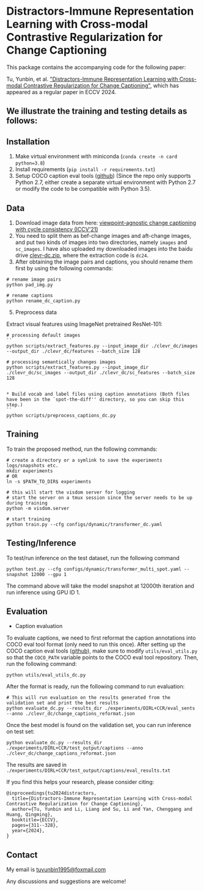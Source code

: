 # Distractors-Immune Representation Learning with Cross-modal Contrastive Regularization for Change Captioning
This package contains the accompanying code for the following paper:

Tu, Yunbin, et al. ["Distractors-Immune Representation Learning with Cross-modal Contrastive Regularization for Change Captioning"](https://www.ecva.net/papers/eccv_2024/papers_ECCV/papers/05989.pdf), which has appeared as a regular paper in ECCV 2024. 

## We illustrate the training and testing details as follows:

## Installation

1. Make virtual environment with miniconda (`conda create -n card python=3.8`)
2. Install requirements (`pip install -r requirements.txt`)
3. Setup COCO caption eval tools ([github](https://github.com/tylin/coco-caption)) (Since the repo only supports Python 2.7, either create a separate virtual environment with Python 2.7 or modify the code to be compatible with Python 3.5).

## Data
1. Download image data from here: [viewpoint-agnostic change captioning with cycle consistency (ICCV'21)](https://github.com/hsgkim/clevr-dc)
2. You need to split them as bef-change images and aft-change images, and put two kinds of images into two directories, namely `images` and `sc_images`. 
I have also uploaded my downloaded images into the baidu drive [clevr-dc.zip](https://pan.baidu.com/s/1VK6dH7BQ7rYaIVYOYLVZGg?pwd=dc24), where the extraction code is `dc24`.
3. After obtaining the image pairs and captions, you should rename them first by using the following commands:
```
# rename image pairs 
python pad_img.py

# rename captions
python rename_dc_caption.py
```   


5. Preprocess data

 Extract visual features using ImageNet pretrained ResNet-101:
```
# processing default images
``
python scripts/extract_features.py --input_image_dir ./clevr_dc/images --output_dir ./clevr_dc/features --batch_size 128

# processing semantically changes images
python scripts/extract_features.py --input_image_dir ./clevr_dc/sc_images --output_dir ./clevr_dc/sc_features --batch_size 128


* Build vocab and label files using caption annotations (Both files have been in the `spot-the-diff'' directory, so you can skip this step.)
``
python scripts/preprocess_captions_dc.py
```

## Training
To train the proposed method, run the following commands:
```
# create a directory or a symlink to save the experiments logs/snapshots etc.
mkdir experiments
# OR
ln -s $PATH_TO_DIR$ experiments

# this will start the visdom server for logging
# start the server on a tmux session since the server needs to be up during training
python -m visdom.server

# start training
python train.py --cfg configs/dynamic/transformer_dc.yaml
```

## Testing/Inference
To test/run inference on the test dataset, run the following command
```
python test.py --cfg configs/dynamic/transformer_multi_spot.yaml --snapshot 12000 --gpu 1
```
The command above will take the model snapshot at 12000th iteration and run inference using GPU ID 1.

## Evaluation
* Caption evaluation

To evaluate captions, we need to first reformat the caption annotations into COCO eval tool format (only need to run this once). After setting up the COCO caption eval tools ([github](https://github.com/tylin/coco-caption)), make sure to modify `utils/eval_utils.py` so that the `COCO_PATH` variable points to the COCO eval tool repository. Then, run the following command:
```
python utils/eval_utils_dc.py
```

After the format is ready, run the following command to run evaluation:
```
# This will run evaluation on the results generated from the validation set and print the best results
python evaluate_dc.py --results_dir ./experiments/DIRL+CCR/eval_sents --anno ./clevr_dc/change_captions_reformat.json 
```

Once the best model is found on the validation set, you can run inference on test set:
```
python evaluate_dc.py --results_dir ./experiments/DIRL+CCR/test_output/captions --anno ./clevr_dc/change_captions_reformat.json 
```
The results are saved in `./experiments/DIRL+CCR/test_output/captions/eval_results.txt`

If you find this helps your research, please consider citing:
```
@inproceedings{tu2024distractors,
  title={Distractors-Immune Representation Learning with Cross-modal Contrastive Regularization for Change Captioning},
  author={Tu, Yunbin and Li, Liang and Su, Li and Yan, Chenggang and Huang, Qingming},
  booktitle={ECCV},
  pages={311--328},
  year={2024},
}
```

## Contact
My email is tuyunbin1995@foxmail.com

Any discussions and suggestions are welcome!



